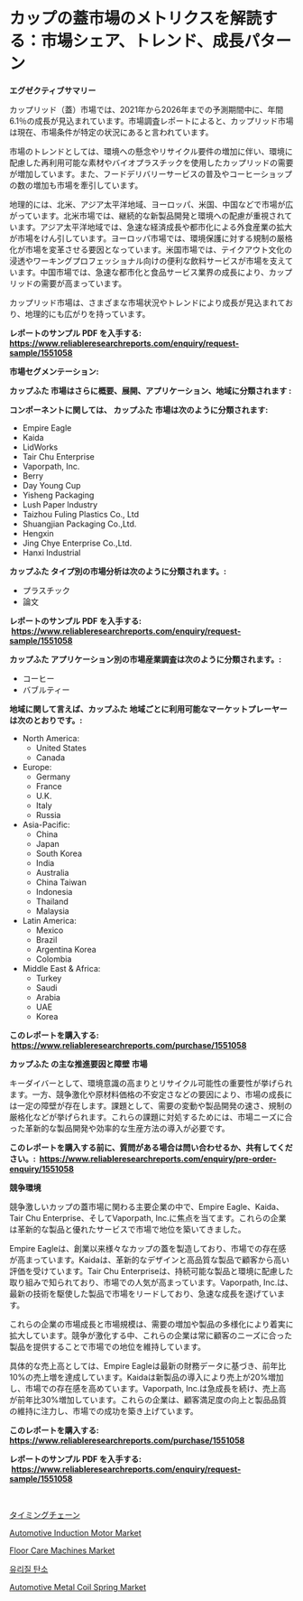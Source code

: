 <p><h1>カップの蓋市場のメトリクスを解読する：市場シェア、トレンド、成長パターン</h1></p><p><strong>エグゼクティブサマリー</strong></p>
<p><p>カップリッド（蓋）市場では、2021年から2026年までの予測期間中に、年間6.1％の成長が見込まれています。市場調査レポートによると、カップリッド市場は現在、市場条件が特定の状況にあると言われています。</p><p>市場のトレンドとしては、環境への懸念やリサイクル要件の増加に伴い、環境に配慮した再利用可能な素材やバイオプラスチックを使用したカップリッドの需要が増加しています。また、フードデリバリーサービスの普及やコーヒーショップの数の増加も市場を牽引しています。</p><p>地理的には、北米、アジア太平洋地域、ヨーロッパ、米国、中国などで市場が広がっています。北米市場では、継続的な新製品開発と環境への配慮が重視されています。アジア太平洋地域では、急速な経済成長や都市化による外食産業の拡大が市場をけん引しています。ヨーロッパ市場では、環境保護に対する規制の厳格化が市場を変革させる要因となっています。米国市場では、テイクアウト文化の浸透やワーキングプロフェッショナル向けの便利な飲料サービスが市場を支えています。中国市場では、急速な都市化と食品サービス業界の成長により、カップリッドの需要が高まっています。</p><p>カップリッド市場は、さまざまな市場状況やトレンドにより成長が見込まれており、地理的にも広がりを持っています。</p></p>
<p><strong>レポートのサンプル PDF を入手する: <a href="https://www.reliableresearchreports.com/enquiry/request-sample/1551058">https://www.reliableresearchreports.com/enquiry/request-sample/1551058</a></strong></p>
<p><strong>市場セグメンテーション:</strong></p>
<p><strong> カップふた 市場はさらに概要、展開、アプリケーション、地域に分類されます :</strong></p>
<p><strong>コンポーネントに関しては、 カップふた 市場は次のように分類されます: &nbsp;</strong></p>
<p><ul><li>Empire Eagle</li><li>Kaida</li><li>LidWorks</li><li>Tair Chu Enterprise</li><li>Vaporpath, Inc.</li><li>Berry</li><li>Day Young Cup</li><li>Yisheng Packaging</li><li>Lush Paper lndustry</li><li>Taizhou Fuling Plastics Co., Ltd</li><li>Shuangjian Packaging Co.,Ltd.</li><li>Hengxin</li><li>Jing Chye Enterprise Co.,Ltd.</li><li>Hanxi Industrial</li></ul></p>
<p><strong> カップふた タイプ別の市場分析は次のように分類されます。:</strong></p>
<p><ul><li>プラスチック</li><li>論文</li></ul></p>
<p><strong>レポートのサンプル PDF を入手する: &nbsp;<a href="https://www.reliableresearchreports.com/enquiry/request-sample/1551058">https://www.reliableresearchreports.com/enquiry/request-sample/1551058</a></strong></p>
<p><strong> カップふた アプリケーション別の市場産業調査は次のように分類されます。:</strong></p>
<p><ul><li>コーヒー</li><li>バブルティー</li></ul></p>
<p><strong>地域に関して言えば、カップふた 地域ごとに利用可能なマーケットプレーヤーは次のとおりです。:</strong></p>
<p><ul>
    <li>
        North America:
        <ul>
            <li>United States</li>
            <li>Canada</li>
        </ul>
    </li>
    <li>
        Europe:
        <ul>
            <li>Germany</li>
            <li>France</li>
            <li>U.K.</li>
            <li>Italy</li>
            <li>Russia</li>
        </ul>
    </li>
    <li>
        Asia-Pacific:
        <ul>
            <li>China</li>
            <li>Japan</li>
            <li>South Korea</li>
            <li>India</li>
            <li>Australia</li>
            <li>China Taiwan</li>
            <li>Indonesia</li>
            <li>Thailand</li>
            <li>Malaysia</li>
        </ul>
    </li>
    <li>
        Latin America:
        <ul>
            <li>Mexico</li>
            <li>Brazil</li>
            <li>Argentina Korea</li>
            <li>Colombia</li>
        </ul>
    </li>
    <li>
        Middle East & Africa:
        <ul>
            <li>Turkey</li>
            <li>Saudi</li>
            <li>Arabia</li>
            <li>UAE</li>
            <li>Korea</li>
        </ul>
    </li>
    </ul></p>
<p><strong>このレポートを購入する: &nbsp;<a href="https://www.reliableresearchreports.com/purchase/1551058">https://www.reliableresearchreports.com/purchase/1551058</a></strong></p>
<p><strong>カップふた の主な推進要因と障壁 市場</strong></p>
<p><p>キーダイバーとして、環境意識の高まりとリサイクル可能性の重要性が挙げられます。一方、競争激化や原材料価格の不安定さなどの要因により、市場の成長には一定の障壁が存在します。課題として、需要の変動や製品開発の速さ、規制の厳格化などが挙げられます。これらの課題に対処するためには、市場ニーズに合った革新的な製品開発や効率的な生産方法の導入が必要です。</p></p>
<p><strong>このレポートを購入する前に、質問がある場合は問い合わせるか、共有してください。:&nbsp; <a href="https://www.reliableresearchreports.com/enquiry/pre-order-enquiry/1551058">https://www.reliableresearchreports.com/enquiry/pre-order-enquiry/1551058</a></strong></p>
<p><strong>競争環境</strong></p>
<p><p>競争激しいカップの蓋市場に関わる主要企業の中で、Empire Eagle、Kaida、Tair Chu Enterprise、そしてVaporpath, Inc.に焦点を当てます。これらの企業は革新的な製品と優れたサービスで市場で地位を築いてきました。</p><p>Empire Eagleは、創業以来様々なカップの蓋を製造しており、市場での存在感が高まっています。Kaidaは、革新的なデザインと高品質な製品で顧客から高い評価を受けています。Tair Chu Enterpriseは、持続可能な製品と環境に配慮した取り組みで知られており、市場での人気が高まっています。Vaporpath, Inc.は、最新の技術を駆使した製品で市場をリードしており、急速な成長を遂げています。</p><p>これらの企業の市場成長と市場規模は、需要の増加や製品の多様化により着実に拡大しています。競争が激化する中、これらの企業は常に顧客のニーズに合った製品を提供することで市場での地位を維持しています。</p><p>具体的な売上高としては、Empire Eagleは最新の財務データに基づき、前年比10%の売上増を達成しています。Kaidaは新製品の導入により売上が20%増加し、市場での存在感を高めています。Vaporpath, Inc.は急成長を続け、売上高が前年比30%増加しています。これらの企業は、顧客満足度の向上と製品品質の維持に注力し、市場での成功を築き上げています。</p></p>
<p><strong>このレポートを購入する: &nbsp; <a href="https://www.reliableresearchreports.com/purchase/1551058">https://www.reliableresearchreports.com/purchase/1551058</a></strong></p>
<p><strong>レポートのサンプル PDF を入手する: &nbsp;<a href="https://www.reliableresearchreports.com/enquiry/request-sample/1551058">https://www.reliableresearchreports.com/enquiry/request-sample/1551058</a></strong><strong></strong></p>
<p>&nbsp;</p>
<p><p><a href="https://medium.com/@royfoote921/%E3%82%BF%E3%82%A4%E3%83%9F%E3%83%B3%E3%82%B0%E3%83%81%E3%82%A7%E3%83%BC%E3%83%B3%E5%B8%82%E5%A0%B4%E3%81%AE%E8%A6%8F%E6%A8%A1%E3%81%A8%E5%B8%82%E5%A0%B4%E5%8B%95%E5%90%91-%E7%94%A3%E6%A5%AD%E5%85%A8%E4%BD%93%E3%81%AE%E5%AE%8C%E5%85%A8%E3%81%AA%E6%A6%82%E8%A6%81-2024%E5%B9%B4-2031%E5%B9%B4-ea1ea62b9b4b">タイミングチェーン</a></p><p><a href="https://issuu.com/reportprime-2/docs/automotive-induction-motor-market-size-2030.pptx">Automotive Induction Motor Market</a></p><p><a href="https://view.publitas.com/reportprime-1/floor-care-machines-market-size-growth-outlook-from-2024-to-2031-projecting-at-markets-trends-analysis-by-application-regional-outlook-and-revenue/">Floor Care Machines Market</a></p><p><a href="https://medium.com/@boydsmitham726/%EC%9C%A0%EB%A6%AC-%ED%83%84%EC%86%8C-%EC%8B%9C%EC%9E%A5-%EA%B7%9C%EB%AA%A8-%EC%8B%9C%EC%9E%A5-%EC%A0%84%EB%A7%9D-%EB%B0%8F-%EC%8B%9C%EC%9E%A5-%EC%98%88%EC%B8%A1-2024%EB%85%84%EB%B6%80%ED%84%B0-2031%EB%85%84%EA%B9%8C%EC%A7%80-892cc98886ab">유리질 탄소</a></p><p><a href="https://issuu.com/reportprime-2/docs/automotive-metal-coil-spring-market-size-2030.pptx">Automotive Metal Coil Spring Market</a></p></p>